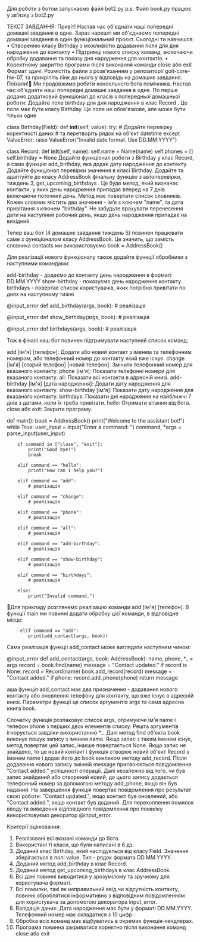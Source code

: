 Для роботи з ботом запускаємо файл bot2.py
p.s. Файл book.py працює у зв'язку з bot2.py

ТЕКСТ ЗАВДАННЯ:
Привіт!
Настав час об'єднати наші попередні домашні завдання в одне.
Зараз нарешті ми об'єднаємо попередні домашні завдання в один функціональний проєкт. 
Сьогодні ти навчишся:
• Створенню класу Birthday з можливістю додавання поля для дня народження до контакту
• Підтримці нового списку команд, включаючи обробку додавання та показу дня народження для контактів.
• Коректному закриттю програми після виконання команди close або exit
Формат здачі: Розмістіть файли з розв'язанням у репозиторії goit-core-hw-07, та прикріпіть лінк до нього у відповідь на домашнє завдання.
Поїхали!🚀
Ми продовжимо робити консольного бота помічника. Настав час об'єднати наші попередні домашні завдання в одне.
По перше додамо додатковий функціонал до класів з попередньої домашньої роботи:
Додайте поле birthday для дня народження в клас Record . Це поле має бути класу Birthday. Це поле не обов'язкове, але може бути тільки одне

class Birthday(Field):
    def __init__(self, value):
        try:
            # Додайте перевірку коректності даних
            # та перетворіть рядок на об'єкт datetime
        except ValueError:
            raise ValueError("Invalid date format. Use DD.MM.YYYY")

class Record:
    def __init__(self, name):
        self.name = Name(name)
        self.phones = []
        self.birthday = None
Додайте функціонал роботи з Birthday у клас Record, а саме функцію add_birthday, яка додає дату народження до контакту.
Додайте функціонал перевірки значення в класі Birthday.
Додайте та адаптуйте до класу AddressBook фінальну функцію з автоперевірки, тиждень 3, get_upcoming_birthdays . Це буде метод, який визначає контакти, у яких день народження припадає вперед на 7 днів включаючи поточний день. Метод має повертати список словників. Кожен словник містить два значення - ім’я з ключем "name", та дата привітання з ключем "birthday”. Не забудьте врахувати перенесення дати на наступний робочий день, якщо день народження припадає на вихідний.

Тепер ваш бот (4 домашнє завдання тиждень 5) повинен працювати саме з функціоналом класу AddressBook. Це значить, що замість словника contacts ми використовуємо book = AddressBook()

Для реалізації нового функціоналу також додайте функції обробники з наступними командами:

add-birthday - додаємо до контакту день народження в форматі DD.MM.YYYY
show-birthday - показуємо день народження контакту
birthdays - повертає список користувачів, яких потрібно привітати по днях на наступному тижні

@input_error
def add_birthday(args, book):
    # реалізація

@input_error
def show_birthday(args, book):
    # реалізація

@input_error
def birthdays(args, book):
    # реалізація

Тож в фіналі наш бот повинен підтримувати наступний список команд:

add [ім'я] [телефон]: Додати або новий контакт з іменем та телефонним номером, або телефонний номер до контакту який вже існує.
change [ім'я] [старий телефон] [новий телефон]: Змінити телефонний номер для вказаного контакту.
phone [ім'я]: Показати телефонні номери для вказаного контакту.
all: Показати всі контакти в адресній книзі.
add-birthday [ім'я] [дата народження]: Додати дату народження для вказаного контакту.
show-birthday [ім'я]: Показати дату народження для вказаного контакту.
birthdays: Показати дні народження на найближчі 7 днів з датами, коли їх треба привітати.
hello: Отримати вітання від бота.
close або exit: Закрити програму.

def main():
    book = AddressBook()
    print("Welcome to the assistant bot!")
    while True:
        user_input = input("Enter a command: ")
        command, *args = parse_input(user_input)

        if command in ["close", "exit"]:
            print("Good bye!")
            break

        elif command == "hello":
            print("How can I help you?")

        elif command == "add":
            # реалізація

        elif command == "change":
            # реалізація

        elif command == "phone":
            # реалізація

        elif command == "all":
            # реалізація

        elif command == "add-birthday":
            # реалізація

        elif command == "show-birthday":
            # реалізація

        elif command == "birthdays":
            # реалізація

        else:
            print("Invalid command.")

📌Для прикладу розглянемо реалізацію команди add [ім'я] [телефон]. В функції main ми повинні додати обробку цієї команди, в відповідне місце:

         elif command == "add":
            print(add_contact(args, book))

Сама реалізація функції add_contact може виглядати наступним чином:

@input_error
def add_contact(args, book: AddressBook):
    name, phone, *_ = args
    record = book.find(name)
    message = "Contact updated."
    if record is None:
        record = Record(name)
        book.add_record(record)
        message = "Contact added."
    if phone:
        record.add_phone(phone)
    return message

аша функція add_contact має два призначення - додавання нового контакту або оновлення телефону для контакту, що вже існує в адресній книзі. Параметри функції це список аргументів args та сама адресна книга book.

Спочатку функція розпаковує список args, отримуючи ім'я name і телефон phone з перших двох елементів списку. Решта аргументів ігнорується завдяки використанню *_. Далі метод find об'єкта book виконує пошук запису з іменем name. Якщо запис з таким іменем існує, метод повертає цей запис, інакше повертається None. Якщо запис не знайдено, то це новий контакт і функція створює новий об'єкт Record з іменем name і додає його до book викликом методу add_record. Після додавання нового запису змінній message присвоюється повідомлення "Contact added." успішності операції. Далі незалежно від того, чи був запис знайдений або створений новий, до цього запису додається телефонний номер за допомогою методу add_phone, якщо він був наданий. На завершення функція повертає повідомлення про результат своєї роботи: "Contact updated.", якщо контакт був оновлений, або "Contact added.", якщо контакт був доданий. Для перехоплення помилок вводу та виведення відповідного повідомлення про помилку використовуємо декоратор @input_error.

Критерії оцінювання:
1. Реалізовані всі вказані команди до бота.
2. Використані ті класи, що були написані в 6 дз.
3. Доданий клас Birthday, який наслідується від класу Field. Значення зберігається в полі value. Тип - рядок формата DD.MM.YYYY.
4. Доданий метод add_birthday в клас Record.
5. Доданий метод get_upcoming_birthdays в клас AddressBook.
6. Всі дані повинні виводитися у зрозумілому та зручному для користувача форматі.
7. Всі помилки, такі як неправильний ввід чи відсутність контакту, повинні оброблятися інформативно з відповідним повідомленням для користувача за допомогою декоратора input_error.
8. Валідація даних:
Дата народження має бути у форматі DD.MM.YYYY.
Телефонний номер має складатися з 10 цифр.
9. Обробка всіх команд має відбуватись в окремих функція-хендлерах.
10. Програма повинна закриватися коректно після виконання команд close або exit
